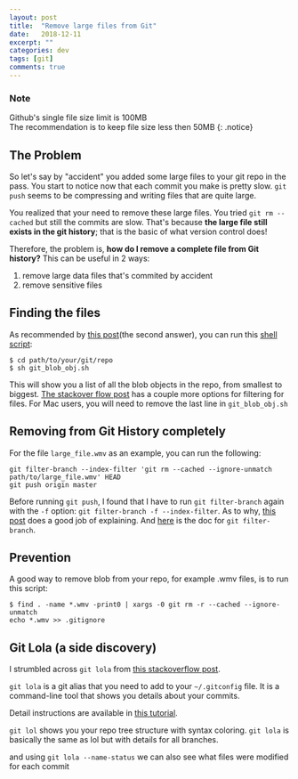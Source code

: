 ```yaml
---
layout: post
title:  "Remove large files from Git"
date:   2018-12-11
excerpt: ""
categories: dev
tags: [git]
comments: true
---
```


### Note
Github's single file size limit is 100MB  
The recommendation is to keep file size less then 50MB
{: .notice}

## The Problem
So let's say by "accident" you added some large files to your git repo in the pass. You start to notice now that each commit you make is pretty slow. `git push` seems to be compressing and writing files that are quite large.

You realized that your need to remove these large files. You tried `git rm --cached` but still the commits are slow. That's because **the large file still exists in the git history**; that is the basic of what version control does!

Therefore, the problem is, **how do I remove a complete file from Git history?** This can be useful in 2 ways:
1. remove large data files that's commited by accident
2. remove sensitive files

## Finding the files
As recommended by [this post][url_solution2](the second answer), you can run this [shell script](https://gist.github.com/ohjho/eb486e5e5054f892d086b26ef111da6d):

```
$ cd path/to/your/git/repo
$ sh git_blob_obj.sh
```

This will show you a list of all the blob objects in the repo, from smallest to biggest. [The stackover flow post][url_solution2] has a couple more options for filtering for files. For Mac users, you will need to remove the last line in `git_blob_obj.sh`

## Removing from Git History completely
For the file `large_file.wmv` as an example, you can run the following:
```
git filter-branch --index-filter 'git rm --cached --ignore-unmatch path/to/large_file.wmv' HEAD
git push origin master
```

Before running `git push`, I found that I have to run `git filter-branch` again with the `-f` option: `git filter-branch -f --index-filter`. As to why, [this post](https://stackoverflow.com/questions/6403601/purging-file-from-git-repo-failed-unable-to-create-new-backup) does a good job of explaining. And [here](https://git-scm.com/docs/git-filter-branch) is the doc for `git filter-branch`.

## Prevention
A good way to remove blob from your repo, for example .wmv files, is to run this script:
```
$ find . -name *.wmv -print0 | xargs -0 git rm -r --cached --ignore-unmatch
echo *.wmv >> .gitignore
```

## Git Lola (a side discovery)
I strumbled across `git lola` from [this stackoverflow post][url_solution1].

`git lola` is a git alias that you need to add to your `~/.gitconfig` file. It is a command-line tool that shows you details about your commits.

Detail instructions are available in [this tutorial](http://blog.kfish.org/2010/04/git-lola.html).

`git lol` shows you your repo tree structure with syntax coloring.
`git lola` is basically the same as lol but with details for all branches.

and using `git lola --name-status` we can also see what files were modified for each commit

[url_solution1]: https://stackoverflow.com/questions/2100907/how-to-remove-delete-a-large-file-from-commit-history-in-git-repository
[url_solution2]: https://stackoverflow.com/questions/10622179/how-to-find-identify-large-files-commits-in-git-history/42544963#42544963
